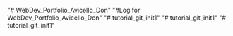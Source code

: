 "# WebDev_Portfolio_Avicello_Don" 
"#Log for WebDev_Portfolio_Avicello_Don" 
"# tutorial_git_init1" 
"# tutorial_git_init1" 
"# tutorial_git_init1" 
